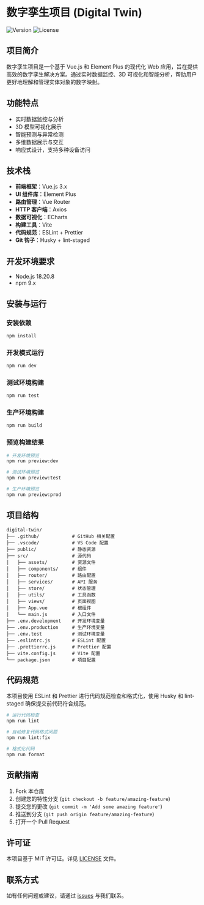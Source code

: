 # 数字孪生项目 (Digital Twin)

![Version](https://img.shields.io/badge/version-0.0.0-blue.svg)
![License](https://img.shields.io/badge/license-MIT-green.svg)

## 项目简介

数字孪生项目是一个基于 Vue.js 和 Element Plus 的现代化 Web 应用，旨在提供高效的数字孪生解决方案。通过实时数据监控、3D 可视化和智能分析，帮助用户更好地理解和管理实体对象的数字映射。

## 功能特点

- 实时数据监控与分析
- 3D 模型可视化展示
- 智能预测与异常检测
- 多维数据展示与交互
- 响应式设计，支持多种设备访问

## 技术栈

- **前端框架**：Vue.js 3.x
- **UI 组件库**：Element Plus
- **路由管理**：Vue Router
- **HTTP 客户端**：Axios
- **数据可视化**：ECharts
- **构建工具**：Vite
- **代码规范**：ESLint + Prettier
- **Git 钩子**：Husky + lint-staged

## 开发环境要求

- Node.js 18.20.8
- npm 9.x

## 安装与运行

### 安装依赖

```bash
npm install
```

### 开发模式运行

```bash
npm run dev
```

### 测试环境构建

```bash
npm run test
```

### 生产环境构建

```bash
npm run build
```

### 预览构建结果

```bash
# 开发环境预览
npm run preview:dev

# 测试环境预览
npm run preview:test

# 生产环境预览
npm run preview:prod
```

## 项目结构

```
digital-twin/
├── .github/            # GitHub 相关配置
├── .vscode/            # VS Code 配置
├── public/             # 静态资源
├── src/                # 源代码
│   ├── assets/         # 资源文件
│   ├── components/     # 组件
│   ├── router/         # 路由配置
│   ├── services/       # API 服务
│   ├── store/          # 状态管理
│   ├── utils/          # 工具函数
│   ├── views/          # 页面视图
│   ├── App.vue         # 根组件
│   └── main.js         # 入口文件
├── .env.development    # 开发环境变量
├── .env.production     # 生产环境变量
├── .env.test           # 测试环境变量
├── .eslintrc.js        # ESLint 配置
├── .prettierrc.js      # Prettier 配置
├── vite.config.js      # Vite 配置
└── package.json        # 项目配置
```

## 代码规范

本项目使用 ESLint 和 Prettier 进行代码规范检查和格式化，使用 Husky 和 lint-staged 确保提交前代码符合规范。

```bash
# 运行代码检查
npm run lint

# 自动修复代码格式问题
npm run lint:fix

# 格式化代码
npm run format
```

## 贡献指南

1. Fork 本仓库
2. 创建您的特性分支 (`git checkout -b feature/amazing-feature`)
3. 提交您的更改 (`git commit -m 'Add some amazing feature'`)
4. 推送到分支 (`git push origin feature/amazing-feature`)
5. 打开一个 Pull Request

## 许可证

本项目基于 MIT 许可证。详见 [LICENSE](LICENSE) 文件。

## 联系方式

如有任何问题或建议，请通过 [issues](https://github.com/codepaintstudio/digital-twin/issues) 与我们联系。
